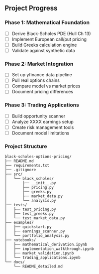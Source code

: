 ## Project Progress

### Phase 1: Mathematical Foundation
- [ ] Derive Black-Scholes PDE (Hull Ch 13)
- [ ] Implement European call/put pricing
- [ ] Build Greeks calculation engine
- [ ] Validate against synthetic data

### Phase 2: Market Integration  
- [ ] Set up yfinance data pipeline
- [ ] Pull real options chains
- [ ] Compare model vs market prices
- [ ] Document pricing differences

### Phase 3: Trading Applications
- [ ] Build opportunity scanner
- [ ] Analyze XXXX earnings setup
- [ ] Create risk management tools
- [ ] Document model limitations

### Project Structure
```
black-scholes-options-pricing/
├── README.md
├── requirements.txt
├── .gitignore
├── src/
│   └── black_scholes/
│       ├── __init__.py
│       ├── pricing.py
│       ├── greeks.py
│       ├── market_data.py
│       └── analysis.py
├── tests/
│   ├── test_pricing.py
│   ├── test_greeks.py
│   └── test_market_data.py
├── examples/
│   ├── quickstart.py
│   ├── earnings_scanner.py
│   └── portfolio_analysis.py
├── notebooks/
│   ├── mathematical_derivation.ipynb
│   ├── implementation_walkthrough.ipynb
│   ├── market_validation.ipynb
│   └── trading_applications.ipynb
└── docs/
    └── README_detailed.md
```
